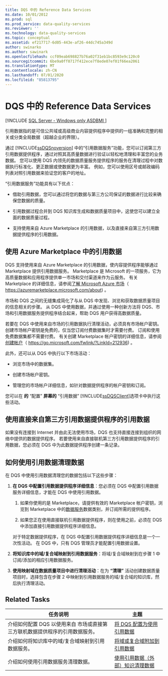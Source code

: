 ```yaml
---
title: DQS 中的 Reference Data Services
ms.date: 10/01/2012
ms.prod: sql
ms.prod_service: data-quality-services
ms.reviewer: ''
ms.technology: data-quality-services
ms.topic: conceptual
ms.assetid: ef217717-6d05-443e-af26-44dc745a349d
author: swinarko
ms.author: sawinark
ms.openlocfilehash: ccf09eab698827b76a02f31eb1bc8593e9c120c0
ms.sourcegitcommit: 6be9a0ff0717f412ece7f8ede07ef01f66ea2061
ms.translationtype: MT
ms.contentlocale: zh-CN
ms.lasthandoff: 07/01/2020
ms.locfileid: "85813795"
---
```

# <a name="reference-data-services-in-dqs"></a>DQS 中的 Reference Data Services

[!INCLUDE [SQL Server - Windows only ASDBMI  ](../includes/applies-to-version/sql-windows-only-asdbmi.md)]

  引用数据指的是可信公共域或高级商业内容提供程序中提供的一组准确和完整的相关或分类全局数据（超越企业的界限）。  
  
 通过 [!INCLUDE[ssDQSnoversion](../includes/ssdqsnoversion-md.md)] 中的“引用数据服务”功能，您可以订阅第三方引用数据提供程序，通过对照其高质量数据进行验证以轻松地清理和丰富您的业务数据。 您可以使用 DQS 内领先的数据质量服务提供程序的服务在清理过程中对数据执行标准化、更正数据或使数据更为丰富。 例如，您可以使用区号或邮政编码列表对照引用数据来验证您的客户的地址。  
  
 “引用数据服务”功能具有以下优点：  
  
-   借助引用数据，您可以通过将您的数据与第三方公司保证的数据进行比较来确保您数据的质量。  
  
-   引用数据过程合并到 DQS 知识库生成和数据质量项目中，这使您可以建立全面的数据质量过程。  
  
-   支持使用来自 Azure Marketplace 的引用数据，以及直接来自第三方引用数据提供程序的引用数据。  
  
##  <a name="using-reference-data-from-azure-marketplace"></a><a name="Marketplace"></a>使用 Azure Marketplace 中的引用数据  
 DQS 支持使用来自 Azure Marketplace 的引用数据，使内容提供程序能够通过 Marketplace 提供引用数据服务。 Marketplace 是 Microsoft 的一项服务，它为高质量数据和应用程序提供单一市场和交付渠道来作为云服务。 有关 Marketplace 的详细信息，请参阅[了解 Microsoft Azure 市场](https://azuremarketplace.microsoft.com/about)（ https://azuremarketplace.microsoft.com/about) 。
  
 市场和 DQS 之间的无缝集成简化了与从 DQS 中发现、浏览和获取数据质量项目的信息相关的步骤。 从 DQS 中使用数据，并通过使用一种创新方法将 DQS、市场和引用数据服务提供程序结合起来，帮助 DQS 用户获得高数据质量。  
  
 若要在 DQS 中使用来自市场的引用数据执行清理活动，必须具有市场帐户密钥。 创建市场帐户密钥是免费的，仅当您订阅付费数据集时才需要付费。 订阅和使用免费数据集都不需要付费。 有关创建 Marketplace 帐户密钥的详细信息，请参阅[创建帐户](https://go.microsoft.com/fwlink/?LinkId=212936)（ https://go.microsoft.com/fwlink/?LinkId=212936) 。  
  
 此外，还可以从 DQS 中执行以下市场活动：  
  
-   浏览市场中的数据集。  
  
-   创建市场帐户密钥。  
  
-   管理您的市场帐户详细信息，如针对数据提供程序的帐户密钥和订阅。  
  
 您可以在 **的** “配置” **屏幕的** “引用数据” [!INCLUDE[ssDQSClient](../includes/ssdqsclient-md.md)]选项卡中执行这些活动。  
  
##  <a name="using-reference-data-directly-from-the-third-party-reference-data-providers"></a><a name="Direct"></a> 使用直接来自第三方引用数据提供程序的引用数据  
 如果没有连接到 Internet 并由此无法使用市场，DQS 也支持直接连接到组织的网络中提供的数据提供程序。 若要使用来自直接联机第三方引用数据提供程序的引用数据，您必须在 DQS 中为此数据提供程序创建一条记录。  
  
##  <a name="how-to-cleanse-data-by-using-the-reference-data"></a><a name="HowToCleanse"></a> 如何使用引用数据清理数据  
 在 DQS 中使用引用数据清理您的数据包括以下这些步骤：  
  
1.  **在 DQS 中配置引用数据提供程序详细信息**：您必须在 DQS 中配置引用数据服务详细信息，才能在 DQS 中使用引用数据。  
  
    1.  如果你使用的是 Marketplace，请提供有效的 Marketplace 帐户密钥，浏览到 Marketplace 中的[数据服务](https://azuremarketplace.microsoft.com/marketplace/apps/category/azure-active-directory-apps?page=1&subcategories=data-services)数据类别，并订阅所需的提供程序。  
  
    2.  如果您正在使用直接联机引用数据提供程序，则在使用之前，必须在 DQS 中添加直接引用数据提供程序详细信息。  
  
     对于特定数据提供程序，在 DQS 中配置引用数据提供程序详细信息是一个一次性活动。 在 DQS 中，只有 DQS 管理员才能配置引用数据设置。  
  
2.  **将知识库中的域/复合域映射到引用数据服务**：将域/复合域映射到在步骤 1 中订阅/添加的相应引用数据服务。  
  
3.  **使用映射域在数据质量项目中进行清理活动**：在为 **“清理”** 活动创建数据质量项目时，选择包含在步骤 2 中映射到引用数据服务的域/复合域的知识库，然后执行清理活动。  
  
## <a name="related-tasks"></a>Related Tasks  
  
|任务说明|主题|  
|----------------------|-----------|  
|介绍如何配置 DQS 以使用来自 市场或直接第三方联机数据提供程序的引用数据服务。|[将 DQS 配置为使用引用数据](../data-quality-services/configure-dqs-to-use-reference-data.md)|  
|介绍如何将知识库中的域/复合域映射到引用数据服务。|[将域或复合域附加到引用数据](../data-quality-services/attach-domain-or-composite-domain-to-reference-data.md)|  
|介绍如何使用引用数据服务清理数据。|[使用引用数据（外部）知识清理数据](../data-quality-services/cleanse-data-using-reference-data-external-knowledge.md)|  
  
  
